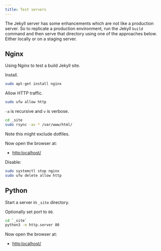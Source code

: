 ```yaml
---
title: Test servers
---
```


The Jekyll server has some enhancements which are not like a production server. So to replicate a production environment, run the Jekyll `build` command and then serve that directory using one of the approaches below. Either locally or on a staging server.


## Nginx

Using Nginx to test a build Jekyll site.

Install.

```sh
sudo apt-get install nginx
```

Allow HTTP traffic.

```sh
sudo ufw allow http
```

`-a` is recursive and `v` is verbose.

```sh
cd _site
sudo rsync -av * /var/www/html/
```
Note this might exclude dotfiles.

Now open the browser at:

- [http:localhost/](http:localhost/)

Disable:

```sh
sudo systemctl stop nginx
sudo ufw delete allow http
```

## Python

Start a server in `_site` directory.

Optionally set port to `80`.

```sh
cd `_site`
python3 -m http.server 80
```

Now open the browser at:

- [http:localhost/](http:localhost/)
